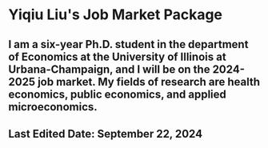 # Yiqiu Liu's Job Market Package

## I am a six-year Ph.D. student in the department of Economics at the University of Illinois at Urbana-Champaign, and I will be on the 2024-2025 job market. My fields of research are health economics, public economics, and applied microeconomics.

## Last Edited Date: September 22, 2024
